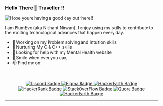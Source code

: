 ### Hello  There 👋 Traveller !! 
<picture>
   <img align="center" alt="Hope youre having a good day out there!!" src="[https://data.whicdn.com/images/97132081/original.gif](https://i.giphy.com/media/v1.Y2lkPTc5MGI3NjExc2oxd2V6MWtmaWx6b2J4M3JueHZ3M3Z2YzB3MXNoMWdycmh5Njg4ZiZlcD12MV9pbnRlcm5hbF9naWZfYnlfaWQmY3Q9Zw/hR2FOszEa5kqI/giphy.gif)">
</picture>

I am PlumEvo (aka Nishant Nirwan), I enjoy using my skills to contribute to the exciting technological advances that happen every day.

- 🔭 Working on my Problem solving and Intuition skills 
- 🌱 Nurturing My C & C++ skills
- 🤔 Looking for help with my Mental Health website
- 💬 Smile when ever you can,
- 📫 Find me on:
<p>&nbsp;</p>
<div align="center">
  <a href="https://discord.gg/xaWhY7YA">
    <img src="https://img.shields.io/badge/Discord-%235865F2.svg?style=for-the-badge&logo=discord&logoColor=white" alt="Discord Badge"/>
  </a>
  <a href="https://www.figma.com/@PlumEvo">
    <img src="https://img.shields.io/badge/figma-%23F24E1E.svg?style=for-the-badge&logo=figma&logoColor=white" alt="Figma Badge"/>
  </a>
  <a href="https://www.hackerearth.com/@nishantniao1f">
    <img src="https://img.shields.io/badge/HackerEarth-%232C3454.svg?&style=for-the-badge&logo=HackerEarth&logoColor=Blue" alt="HackerEarth Badge"/>
  </a>
  <a href="https://www.hackerrank.com/PlumEvo">
    <img src="https://img.shields.io/badge/-Hackerrank-2EC866?style=for-the-badge&logo=HackerRank&logoColor=white" alt="HackerRank Badge"/>
  </a>
  <a href="https://stackoverflow.com/users/20679564/plumevo">
    <img src="https://img.shields.io/badge/-Stackoverflow-FE7A16?style=for-the-badge&logo=stack-overflow&logoColor=white" alt="StackOverFlow Badge"/>
  </a>
  <a href="https://www.quora.com/profile/Nishant-Nirwan-7">
    <img src="https://img.shields.io/badge/Quora-%23B92B27.svg?style=for-the-badge&logo=Quora&logoColor=white" alt="Quora Badge"/>
  </a>
  <a href="https://auth.geeksforgeeks.org/user/plumevo/">
    <img src="https://img.shields.io/badge/GeeksforGeeks-gray?style=for-the-badge&logo=geeksforgeeks&logoColor=35914c" alt="HackerEarth Badge"/>
  </a>
</div>

<hr>
<!--
### My Stats 🔥 :

[![GitHub Streak](http://github-readme-streak-stats.herokuapp.com?user=plumevo&theme=dark&border_radius=10&date_format=M%20j%5B%2C%20Y%5D&mode=weekly&fire=DD4C15)](https://git.io/streak-stats)

[![Top Langs](https://github-readme-stats.vercel.app/api/top-langs/?username=plumevo&layout=compact&theme=vision-friendly-dark)](https://github.com/plumevo/github-readme-stats)
-->
### Tropies on GitHub 🏆 :

[![trophy](https://github-profile-trophy.vercel.app/?username=plumevo&theme=onedark)](https://github.com/ryo-ma/github-profile-trophy)

<!--
**PlumEvo/PlumEvo** is a ✨ _special_ ✨ repository because its `README.md` (this file) appears on your GitHub profile.

Here are some ideas to get you started:

- 🔭 I’m currently working on ...
- 🌱 I’m currently learning ...
- 👯 I’m looking to collaborate on ...
- 🤔 I’m looking for help with ...
- 💬 Ask me about ...
- 📫 How to reach me: ...
- 😄 Pronouns: ...
- ⚡ Fun fact: ...
-->
